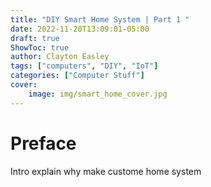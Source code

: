 ```yaml
---
title: "DIY Smart Home System | Part 1 "
date: 2022-11-20T13:09:01-05:00
draft: true
ShowToc: true
author: Clayton Easley
tags: ["computers", "DIY", "IoT"]
categories: ["Computer Stuff"]
cover:
    image: img/smart_home_cover.jpg
---
```


# Preface
Intro
explain why make custome home system
